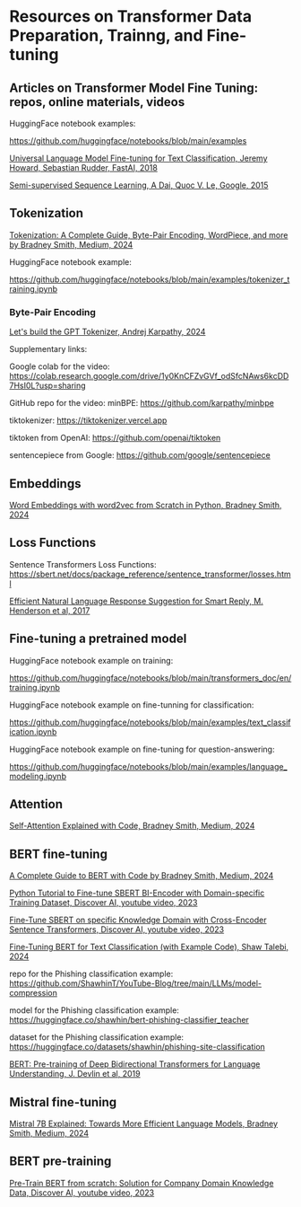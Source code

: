 # Resources on Transformer Data Preparation, Trainng, and Fine-tuning 

## Articles on Transformer Model Fine Tuning: repos, online materials, videos

HuggingFace notebook examples: 

  https://github.com/huggingface/notebooks/blob/main/examples

[Universal Language Model Fine-tuning for Text Classification, Jeremy Howard, Sebastian Rudder, FastAI, 2018](https://github.com/dimitarpg13/transformer_finetuning/blob/main/articles/Universal_Language_Model_Fine-tuning_for_Text_Classification_Howard_2018.pdf)

[Semi-supervised Sequence Learning, A Dai, Quoc V. Le, Google, 2015](https://github.com/dimitarpg13/transformer_finetuning/blob/main/articles/Semi-supervised_Sequence_Learning_Dai_2015.pdf)


## Tokenization

[Tokenization: A Complete Guide, Byte-Pair Encoding, WordPiece, and more by Bradney Smith, Medium, 2024](https://github.com/dimitarpg13/transformer_finetuning/blob/main/articles/tokenization/Tokenization_A_Complete_Guide_Byte-Pair_Encoding_WordPiece_and_more_by_Bradney_Smith_Medium_2024.pdf)

HuggingFace notebook example: 

  https://github.com/huggingface/notebooks/blob/main/examples/tokenizer_training.ipynb 


### Byte-Pair Encoding

[Let's build the GPT Tokenizer, Andrej Karpathy, 2024](https://youtu.be/zduSFxRajkE?si=AOUNH7lcQiZH5FeV)

  Supplementary links:

  Google colab for the video: https://colab.research.google.com/drive/1y0KnCFZvGVf_odSfcNAws6kcDD7HsI0L?usp=sharing

  GitHub repo for the video: minBPE: https://github.com/karpathy/minbpe

  tiktokenizer: https://tiktokenizer.vercel.app
  
  tiktoken from OpenAI: https://github.com/openai/tiktoken
  
  sentencepiece from Google: https://github.com/google/sentencepiece


## Embeddings

[Word Embeddings with word2vec from Scratch in Python, Bradney Smith, 2024](https://medium.com/p/eb9326c6ab7c)

## Loss Functions

Sentence Transformers Loss Functions: https://sbert.net/docs/package_reference/sentence_transformer/losses.html

[Efficient Natural Language Response Suggestion for Smart Reply, M. Henderson et al, 2017](https://github.com/dimitarpg13/transformer_finetuning/blob/main/articles/loss_functions/Efficient_Natural_Language_Response_Suggestion_for_Smart_Reply_Henderson_2017.pdf)

## Fine-tuning a pretrained model

HuggingFace notebook example on training: 

  https://github.com/huggingface/notebooks/blob/main/transformers_doc/en/training.ipynb

HuggingFace notebook example on fine-tunning for classification: 

  https://github.com/huggingface/notebooks/blob/main/examples/text_classification.ipynb

HuggingFace notebook example on fine-tuning for question-answering:

  https://github.com/huggingface/notebooks/blob/main/examples/language_modeling.ipynb


## Attention

[Self-Attention Explained with Code, Bradney Smith, Medium, 2024](https://medium.com/data-science/contextual-transformer-embeddings-using-self-attention-explained-with-diagrams-and-python-code-d7a9f0f4d94e)

## BERT fine-tuning

[A Complete Guide to BERT with Code by Bradney Smith, Medium, 2024](https://github.com/dimitarpg13/transformer_finetuning/blob/main/articles/bert/A_Complete_Guide_to_BERT_with_Code_by_Bradney_Smith_Medium_2024.pdf)

[Python Tutorial to Fine-tune SBERT BI-Encoder with Domain-specific Training Dataset, Discover AI, youtube video, 2023](https://youtu.be/FidMAm-tj9k?si=oED-7avcJFsMrLyv)

[Fine-Tune SBERT on specific Knowledge Domain with Cross-Encoder Sentence Transformers, Discover AI, youtube video, 2023](https://youtu.be/JxfS5ZjdxGE?si=a87k5dtQzQu1qTu8)

[Fine-Tuning BERT for Text Classification (with Example Code), Shaw Talebi, 2024](https://youtu.be/4QHg8Ix8WWQ?si=DkQyws-ZPtiOJ5zS)

  repo for the Phishing classification example: https://github.com/ShawhinT/YouTube-Blog/tree/main/LLMs/model-compression

  model for the Phishing classification example: https://huggingface.co/shawhin/bert-phishing-classifier_teacher

  dataset for the Phishing classification example: https://huggingface.co/datasets/shawhin/phishing-site-classification

[BERT: Pre-training of Deep Bidirectional Transformers for Language Understanding, J. Devlin et al, 2019](https://github.com/dimitarpg13/transformer_finetuning/blob/main/articles/bert/BERT-Pre-training_of_Deep_Bidirectional_Transformers_for_Language_Understanding_Devlin_2019.pdf)

## Mistral fine-tuning

[Mistral 7B Explained: Towards More Efficient Language Models, Bradney Smith, Medium, 2024](https://github.com/dimitarpg13/transformer_finetuning/blob/main/articles/mistral/Mistral_7B_Explained_Towards_More_Efficient_Language_Models_by_Bradney_Smith_Medium_2024.pdf)

## BERT pre-training

[Pre-Train BERT from scratch: Solution for Company Domain Knowledge Data, Discover AI, youtube video, 2023](https://youtu.be/IcrN_L2w0_Y?si=C4mWIUrcxk-8HByx)

